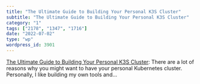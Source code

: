 ```yaml
---
title: "The Ultimate Guide to Building Your Personal K3S Cluster"
subtitle: "The Ultimate Guide to Building Your Personal K3S Cluster"
category: "1"
tags: ["2178", "1347", "1716"]
date: "2022-07-02"
type: "wp"
wordpress_id: 3901
---
```

[The Ultimate Guide to Building Your Personal K3S Cluster](https://itnext.io/the-ultimate-guide-to-building-your-personal-k3s-cluster-bf2643f31dd3): There are a lot of reasons why you might want to have your personal Kubernetes cluster. Personally, I like building my own tools and…